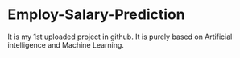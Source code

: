 # Employ-Salary-Prediction
It is my 1st uploaded project in github. It is purely based on Artificial intelligence and Machine Learning.

